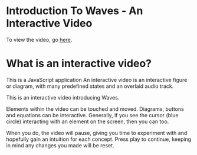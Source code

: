 # Introduction To Waves - An Interactive Video

To view the video, go [here](https://airladon.github.io/ivid-wave/).

# What is an interactive video?

This is a JavaScript application
An interactive video is an interactive figure or diagram, with many predefined states and an overlaid audio track.



This is an interactive video introducing Waves.

Elements within the video can be touched and moved. Diagrams, buttons and equations can be interactive. Generally, if you see the cursor (blue circle) interacting with an element on the screen, then you can too.

When you do, the video will pause, giving you time to experiment with and hopefully gain an intuition for each concept. Press play to continue, keeping in mind any changes you made will be reset.
